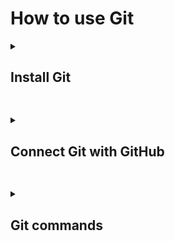 # How to use Git


<details>
<summary><h2>Install Git</h2></summary>
<br>
     
1. To install Git visit - https://git-scm.com/
2. Follow the below steps for the installation

     ![step-1](git-steps/g-1.png) 
     
     ![step-2](git-steps/g-2.png)

     ![step-3](git-steps/g-3.png)

     ![step-4](git-steps/g-4.png)

     ![step-5](git-steps/g-5.png)
 
     ![step-6](git-steps/g-6.png)

     ![step-7](git-steps/g-7.png)

     ![step-8](git-steps/g-8.png)

     ![step-9](git-steps/g-9.png)

     ![step-10](git-steps/g-10.png)

     ![step-11](git-steps/g-11.png)

     ![step-12](git-steps/g-12.png)

     ![step-13](git-steps/g-13.png)

     ![step-14](git-steps/g-14.png)

     ![step-15](git-steps/g-15.png)

     ![step-16](git-steps/g-16.png)
     
     ![step-17](git-steps/g-17.png)
</details>

##

<details>
<summary><h2>Connect Git with GitHub</h2></summary>
<br>

hey
hey
hey
</details>

##

<details>
<summary><h2>Git commands</h2></summary>
<br>

1. Create a folder on your Desktop named "test"

2. Right click on it and select "Git Bash Here"

   ![1](git-commands/w-1.png)

4. Open the folder "test"

5. In the Git console write the command
   ```
   git init
   ```
   This command created a Local repository on your PC
   
   ![2](git-commands/w-2.png)

5. Create "file-1.txt" in the "test" folder 
   ```
   touch file-1.txt
   ```
   ![3](git-commands/w-3.png)

6. Lets check the status of our Local repository
   ```
   git status
   ```
   ![4](git-commands/w-4.png)

   From the result we got, it can be seen that we don't have any commits and we have 1 untracked files.

7. As mentioned in the result we got from the previous point we need to use:
   ```
   git add file-1.txt
   ```
   ![5](git-commands/w-5.png)

8. Lets check the status again
   ```
   git status
   ```
   
   ![6](git-commands/w-6.png)

9. Commit the changes
   ```
   git commit -m "Add text file"
   ```
   ```
   git commit -m "[Message]"
   ```

   ![7](git-commands/w-7.png)
   
   From the above message we can see that we have added a new commit call "Add text file" and we have changed 1 file(file-1.txt)

10. Check the status
    ```
    git status
    ```
    
    ![8](git-commands/w-8.png)

    When we see the above message, that means we are ready to the push the changes and add them to the Remove repository.

11. Add some text to file-1.txt
    ```
    echo "Sofia" >> file-1.txt
    ```

    ![9](git-commands/w-9.png)

12. You can clear your console using
    ```
    clear
    ```

13. After adding text to file-1.txt, check the status
    ```
    git status
    ```

    ![10](git-commands/w-10.png)

</details>
